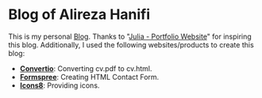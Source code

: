 # Blog of Alireza Hanifi

This is my personal [Blog](https://AlirezaHanifi.github.io). Thanks to "[Julia - Portfolio Website](https://github.com/codewithsadee/julia-portfolio)" for inspiring this blog. Additionally, I used the following websites/products to create this blog:
- **[Convertio](https://convertio.co/)**: Converting cv.pdf to cv.html.
- **[Formspree](https://formspree.io/)**: Creating HTML Contact Form.
- **[Icons8](https://icons8.com/)**: Providing icons.